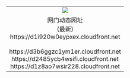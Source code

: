 ﻿<table>
  <tr></tr>
  <tr><td colspan=2 align=center><img src="https://d1i920w0eypxex.cloudfront.net/Up/oGate.jpg" /></td></tr>
  <tr><td colspan=2 align=center>网门动态网址<br/>(最新)
<br>https://d1i920w0eypxex.cloudfront.net
<br/>
<br>https://d3b6ggzc1ym1er.cloudfront.net
<br>https://d2485ycb4wsifi.cloudfront.net
<br>https://d1z8ao7wsir228.cloudfront.net
    </td>
  </tr>
</table>
